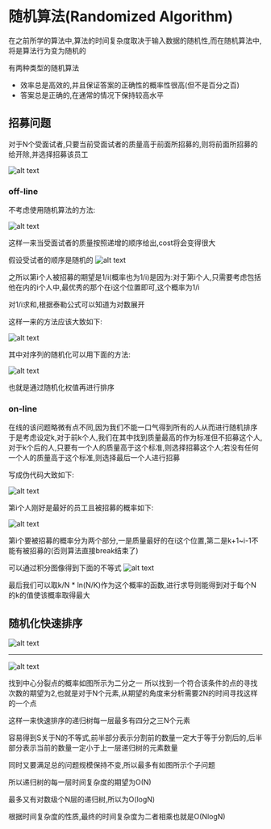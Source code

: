 # 随机算法(Randomized Algorithm)

在之前所学的算法中,算法的时间复杂度取决于输入数据的随机性,而在随机算法中,将是算法行为变为随机的

有两种类型的随机算法
- 效率总是高效的,并且保证答案的正确性的概率性很高(但不是百分之百)
- 答案总是正确的,在通常的情况下保持较高水平

## 招募问题

对于N个受面试者,只要当前受面试者的质量高于前面所招募的,则将前面所招募的给开除,并选择招募该员工

![alt text](image.png)

### off-line

不考虑使用随机算法的方法:

![alt text](image-1.png)

这样一来当受面试者的质量按照递增的顺序给出,cost将会变得很大

假设受试者的顺序是随机的
![alt text](image-2.png)

之所以第i个人被招募的期望是1/i(概率也为1/i)是因为:对于第i个人,只需要考虑包括他在内的i个人中,最优秀的那个在i这个位置即可,这个概率为1/i

对1/i求和,根据泰勒公式可以知道为对数展开

这样一来的方法应该大致如下:

![alt text](image-3.png)

其中对序列的随机化可以用下面的方法:

![alt text](image-4.png)

也就是通过随机化权值再进行排序

### on-line

在线的该问题略微有点不同,因为我们不能一口气得到所有的人从而进行随机排序
于是考虑设定k,对于前k个人,我们在其中找到质量最高的作为标准但不招募这个人,对于k个后的人,只要有一个人的质量高于这个标准,则选择招募这个人;若没有任何一个人的质量高于这个标准,则选择最后一个人进行招募

写成伪代码大致如下:

![alt text](image-5.png)


第i个人刚好是最好的员工且被招募的概率如下:

![alt text](image-6.png)

第i个要被招募的概率分为两个部分,一是质量最好的在i这个位置,第二是k+1~i-1不能有被招募的(否则算法直接break结束了)

可以通过积分图像得到下面的不等式
![alt text](image-7.png)

最后我们可以取k/N * ln(N/K)作为这个概率的函数,进行求导则能得到对于每个N的k的值使该概率取得最大


## 随机化快速排序

![alt text](image-8.png)

----------------------------------------

![alt text](image-9.png)

找到中心分裂点的概率如图所示为二分之一
所以找到一个符合该条件的点的寻找次数的期望为2,也就是对于N个元素,从期望的角度来分析需要2N的时间寻找这样的一个点

这样一来快速排序的递归树每一层最多有四分之三N个元素

容易得到S关于N的不等式,前半部分表示分割前的数量一定大于等于分割后的,后半部分表示当前的数量一定小于上一层递归树的元素数量

同时又要满足总的问题规模保持不变,所以最多有如图所示个子问题

所以递归树的每一层时间复杂度的期望为O(N)

最多又有对数级个N层的递归树,所以为O(logN)

根据时间复杂度的性质,最终的时间复杂度为二者相乘也就是O(NlogN)